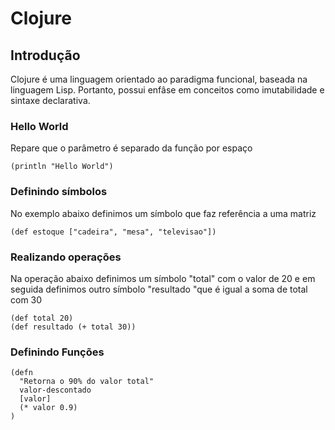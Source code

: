 # Clojure

## Introdução
Clojure é uma linguagem orientado ao paradigma funcional, baseada na linguagem Lisp. Portanto, possui enfâse em conceitos como imutabilidade e sintaxe declarativa.

### Hello World
Repare que o parâmetro é separado da função por espaço

```
(println "Hello World")
```

### Definindo símbolos
No exemplo abaixo definimos um símbolo que faz referência a uma matriz

````
(def estoque ["cadeira", "mesa", "televisao"])
````

### Realizando operações
Na operação abaixo definimos um símbolo "total" com o valor de 20 e em seguida definimos outro símbolo "resultado "que é igual a soma de total com 30
```
(def total 20)
(def resultado (+ total 30))
```

### Definindo Funções

```
(defn
  "Retorna o 90% do valor total"
  valor-descontado
  [valor]
  (* valor 0.9)
)
```
